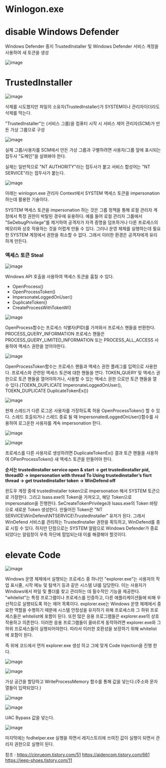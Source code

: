 # Winlogon.exe

# disable Windows Defender 

Windows Defender 중지 TrustedInstaller 및 Windows Defender 서비스 계정을 사용하여 새 토큰을 생성

![image](https://github.com/Kwhitebear/Security_study/assets/99308681/c0ea4cbc-161c-49a5-96ab-9f3dcf1b09c1)


# TrustedInstaller

![image](https://github.com/Kwhitebear/Security_study/assets/99308681/18c6b01d-84c0-436a-b670-5ba5b38cd457)

삭제를 시도했지만 파일의 소유자(TrustedInstaller)가 SYSTEM이나 관리자이더라도 삭제를 막는다.

"TrustedInstaller"는 (서비스 그룹)을 컴퓨터 시작 시 서비스 제어 관리자(SCM)가 만든 가상 그룹으로 구성<br>

![image](https://github.com/Kwhitebear/Security_study/assets/99308681/d821d0b5-712a-4403-90b1-5b21bf4fc83d)

실제 그룹/사용자를 SCM에서 만든 가상 그룹과 구별하려면 사용자/그룹 앞에 표시되는 접두사 "도메인"을 살펴봐야 한다.

실제는 일반적으로 "NT AUTHORITY"라는 접두사가 붙고 서비스 합성어는 "NT SERVICE"라는 접두사가 붙는다.<br>

![image](https://github.com/Kwhitebear/Security_study/assets/99308681/d9e97022-63f3-4198-9b22-55918611f72a)


아래는 winlogon.exe 관리자 Context에서 SYSTEM 액세스 토큰을 impersonation 하는데 활용한 기술이다.<br>

SYSTEM 액세스 토큰을 impersonation 하는 것은 그룹 정책을 통해 로컬 관리자 계정에서 특정 권한이 박탈된 경우에 유용하다. 예를 들어 로컬 관리자 그룹에서 "SeDebugPrivilege"를 제거하여 공격자가 자격 증명을 덤프하거나 다른 프로세스의 메모리와 상호 작용하는 것을 어렵게 만들 수 있다. 그러나 운영 체제를 실행하는데 필요한 SYSTEM 계정에서 권한을 취소할 수 없다. 그래서 이러한 환경은 공격자에게 유리하게 만든다.<br>

<h3>액세스 토큰 Steal</h3>

![image](https://github.com/Kwhitebear/Security_study/assets/99308681/a52dc779-0b35-4820-83da-08830d281609)

Windows API 호출을 사용하여 액세스 토큰을 훔칠 수 있다.<br>
- OpenProcess()<br>
- OpenProcessToken()<br>
- ImpersonateLoggedOnUser()<br>
- DuplicateToken()<br>
- CreateProcessWithTokenW()<br>

![image](https://github.com/Kwhitebear/Security_study/assets/99308681/edca0e0f-e31c-4a7e-acf8-ced473e8978e)

OpenProcess함수는 프로세스 식별자(PID)를 가져와서 프로세스 핸들을 반환한다. PROCESS_QUERY_INFORMATION 프로세스 핸들은 PROCESS_QUERY_LIMITED_INFORMATION 또는 PROCESS_ALL_ACCESS 사용하여 액세스 권한을 얻어야한다.<br>

![image](https://github.com/Kwhitebear/Security_study/assets/99308681/ad259d2c-a7cf-4ab8-b354-d88278766bfc)

OpenProcessToken함수는 프로세스 핸들과 액세스 권한 플래그를 입력으로 사용한다. 프로세스와 관련된 액세스 토큰에 대한 핸들을 연다. TOKEN_QUERY 및 액세스 권한으로 토큰 핸들을 열어야하거나, 사용할 수 있는 액세스 권한 으로만 토큰 핸들을 열 수 있다.(TOEKN_DUPLICATE ImperonateLoggedOnUser(), TOEKN_DUPLICATE DuplicateTokenEx())<br>

![image](https://github.com/Kwhitebear/Security_study/assets/99308681/2575b0c9-3ed6-483a-a4dd-95c68ee1db31)

현재 스레드가 다른 로그온 사용자를 가장하도록 허용 OpenProcessToken() 할 수 있다. 스레드 호출되거나 스레드 종료 될 때 ImpersonatedLoggedOnUser()함수를 사용하여 로그온한 사용자를 계속 impersonation 한다.

![image](https://github.com/Kwhitebear/Security_study/assets/99308681/0c4a77f5-dfe4-4d20-a693-9d945fc6820d)

![image](https://github.com/Kwhitebear/Security_study/assets/99308681/ab9af5d1-ac87-48ff-ae35-4d09966115d6)


프로세스를 다른 사용자로 생성하려면 DuplicateTokenEx() 결과 토큰 핸들을 사용하여 OPenProcessToken() 새 액세스 토큰을 만들어야 한다.<br>

<strong>순서는 trustedinstaller service open & start → get trustedinstaller pid, threadID → impersonation with thread To Using trustedinstaller’s fisrt thread → get trustedinstaller token → WinDefend off</strong><br>

윈도우 계정 중에 trustedInstaller token으로 impersonation 해서 SYSTEM 토큰으로 가장한다. 그리고 lsass.exe의 Token을 가져오고, 해당 Token으로 impersonation을 진행한다. SeCreateTokenPrivilege과 lsass.exe의 Token 바탕으로 새로운 Token 생성한다. 만들어진 Token은 "NT SERVICE\WinDefend\NTSERVICE\TrustedInstaller" 유저가 된다. 그래서 WinDefend 서비스를 관리하는 TrustedInstaller 권한을 획득하고, WinDefend를 종료 시킬 수 있다. 하지만 단점으로는 SYSTEM 알람으로 Windows Defender가 종료되었다는 알림창이 우측 하단에 팝업되는데 이를 해결해야 할것이다.


# elevate Code

![image](https://github.com/Kwhitebear/Security_study/assets/99308681/9e68be13-4826-4cbd-8340-3b5f94ade110)

Windows 운영 체제에서 실행되는 프로세스 중 하나인 "explorer.exe"는 사용자의 작업 표시줄, 시작 메뉴 및 탐색기 등과 같은 시스템 UI를 담당한다. 이는 사용자가 Windows에서 파일 및 폴더를 찾고 관리하는 데 필수적인 기능을 제공한다. "whitelist"는 특정 프로그램이나 프로세스를 인증하고, 다른 애플리케이션들에 비해 우선적으로 실행되도록 하는 제어 목록이다. explorer.exe는 Windows 운영 체제에서 중요한 역할을 수행하기 때문에 시스템 안정성을 유지하기 위해 프로세스와 그 하위 프로세스들은 whitelist에 포함이 된다. 또한 많은 응용 프로그램들은 explorer.exe의 상호 작용하고 의존한다. 이러한 응용 프로그램들이 올바르게 동작하려면 explorer.exe와 그 하위 프로세스들이 실행되어야한다. 따라서 이러한 호환성을 보장하기 위해 whitelist 에 포함이 된다.

즉 위에 코드에서 먼저 explorer.exe 생성 하고 그에 맞게 Code Injection을 진행 한다.

![image](https://github.com/Kwhitebear/Security_study/assets/99308681/a148df99-934a-49f8-af30-2a701797e459)

![image](https://github.com/Kwhitebear/Security_study/assets/99308681/e8143900-1e4a-4626-bed7-da6c0e6ce3a5)

가상 공간을 할당하고 WriteProcessMemory 함수를 통해 값을 넣는다.(주소와 문자열들이 입력되었다.)

![image](https://github.com/Kwhitebear/Security_study/assets/99308681/b113eafb-3980-47ac-8aba-5a03fc0f71c1)


![image](https://github.com/Kwhitebear/Security_study/assets/99308681/669ec6e3-0532-408f-9a5a-ad822a204fc7)

UAC Bypass 값을 넣는다.

![image](https://github.com/Kwhitebear/Security_study/assets/99308681/389c4ce9-c8c8-4b63-807c-942225d93e4d)

마지막에는 fodhelper.exe 실행을 하면서 레지스트리에 쓰여진 값이 실행이 되면서 관리자 권한으로 실행이 된다.


참조 :
https://cinrueom.tistory.com/51
https://aidencom.tistory.com/661
https://jeep-shoes.tistory.com/11









